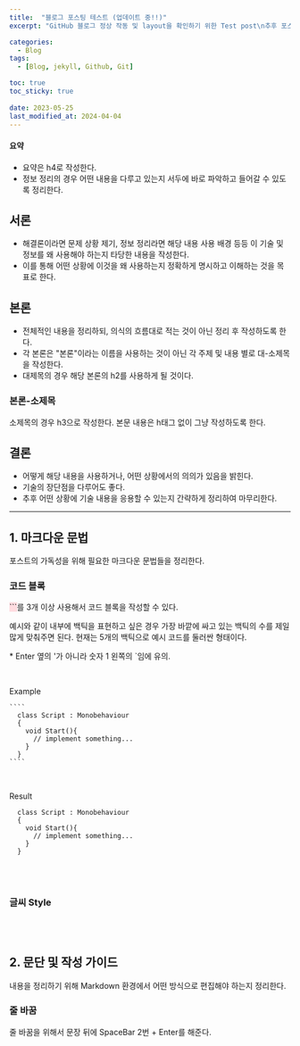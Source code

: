 ```yaml
---
title:  "블로그 포스팅 테스트 (업데이트 중!!)"
excerpt: "GitHub 블로그 정상 작동 및 layout을 확인하기 위한 Test post\n추후 포스트 기능 템플릿으로 활용 예정"

categories:
  - Blog
tags:
  - [Blog, jekyll, Github, Git]

toc: true
toc_sticky: true
 
date: 2023-05-25
last_modified_at: 2024-04-04
---
```


  #### 요약
  - 요약은 h4로 작성한다.
  - 정보 정리의 경우 어떤 내용을 다루고 있는지 서두에 바로 파악하고 들어갈 수 있도록 정리한다.

  ## 서론
  - 해결론이라면 문제 상황 제기, 정보 정리라면 해당 내용 사용 배경 등등 이 기술 및 정보를 왜 사용해야 하는지 타당한 내용을 작성한다.  
  - 이를 통해 어떤 상황에 이것을 왜 사용하는지 정확하게 명시하고 이해하는 것을 목표로 한다.

  ## 본론
  - 전체적인 내용을 정리하되, 의식의 흐름대로 적는 것이 아닌 정리 후 작성하도록 한다.
  - 각 본론은 "본론"이라는 이름을 사용하는 것이 아닌 각 주제 및 내용 별로 대-소제목을 작성한다.
  - 대제목의 경우 해당 본론의 h2를 사용하게 될 것이다.
  
  ### 본론-소제목
  소제목의 경우 h3으로 작성한다.
  본문 내용은 h태그 없이 그냥 작성하도록 한다.

  ## 결론
  - 어떻게 해당 내용을 사용하거나, 어떤 상황에서의 의의가 있음을 밝힌다.
  - 기술의 장단점을 다루어도 좋다.
  - 추후 어떤 상황에 기술 내용을 응용할 수 있는지 간략하게 정리하여 마무리한다.

  
  ----
  
  ## 1. 마크다운 문법
  포스트의 가독성을 위해 필요한 마크다운 문법들을 정리한다.

  ### 코드 블록
  <span style='background-color:#ffdce0'>```</span>를 3개 이상 사용해서 코드 블록을 작성할 수 있다. 
  
  예시와 같이 내부에 백틱을 표현하고 싶은 경우 가장 바깥에 싸고 있는 백틱의 수를 제일 많게 맞춰주면 된다. 
  현재는 5개의 백틱으로 예시 코드를 둘러싼 형태이다. 
  
  \* Enter 옆의 '가 아니라 숫자 1 왼쪽의 `임에 유의.

  <br>

  Example
  `````
  ```` 
    class Script : Monobehaviour
    {
      void Start(){
        // implement something...
      }
    } 
  ````
  `````

  <br>

  Result

  `````
    class Script : Monobehaviour
    {
      void Start(){
        // implement something...
      }
    } 
  `````
  
  <br><br>

  ### 글씨 Style
  

  <br>
  <br>   

  


  ## 2. 문단 및 작성 가이드
  내용을 정리하기 위해 Markdown 환경에서 어떤 방식으로 편집해야 하는지 정리한다.

  ### 줄 바꿈
  줄 바꿈을 위해서 문장 뒤에 SpaceBar 2번 + Enter를 해준다.
  
